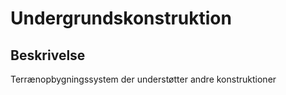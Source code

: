 # Undergrundskonstruktion

## Beskrivelse

Terrænopbygningssystem der understøtter andre konstruktioner
